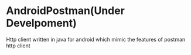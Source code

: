 # AndroidPostman(Under Develpoment)

Http client written in java for android which mimic the features of postman http client
